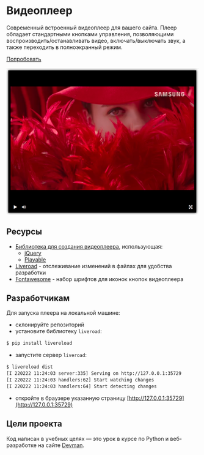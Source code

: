 # Видеоплеер

Современный встроенный видеоплеер для вашего сайта. Плеер обладает стандартными кнопками управления, позволяющими воспроизводить/останавливать видео, включать/выключать звук, а также переходить в полноэкранный режим.

[Попробовать](https://yulia51188.github.io/video-pleer/)

![image](/demo/demo_image.png)

## Ресурсы

- [Библиотека для создания видеоплеера](https://github.com/devmanorg/video-player-jslib), использующая:
  - [jQuery](https://jquery.com/)
  - [Playable](https://wix.github.io/playable/)
- [Liveroad](http://livereload.com/) - отслеживание изменений в файлах для удобства разработки
- [Fontawesome](https://fontawesome.ru/get-started/) - набор шрифтов для иконок кнопок видеоплеера

## Разработчикам

Для запуска плеера на локальной машине:
- склонируйте репозиторий
- установите библиотеку `liveroad`:
```bash
$ pip install livereload
```
- запустите сервер `liveroad`:

```bash
$ livereload dist
[I 220222 11:24:03 server:335] Serving on http://127.0.0.1:35729
[I 220222 11:24:03 handlers:62] Start watching changes
[I 220222 11:24:03 handlers:64] Start detecting changes

```
- откройте в браузере указанную страницу [http://127.0.0.1:35729](http://127.0.0.1:35729)

## Цели проекта

Код написан в учебных целях — это урок в курсе по Python и веб-разработке на сайте [Devman](https://dvmn.org).
